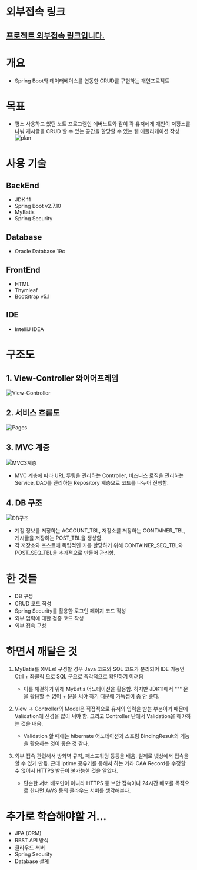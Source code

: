 # 외부접속 링크
## [프로젝트 외부접속 링크입니다.](http://faraway.iptime.org:131/login)

# 개요
- Spring Boot와 데이터베이스를 연동한 CRUD를 구현하는 개인프로젝트

# 목표
- 평소 사용하고 있던 노트 프로그램인 에버노트와 같이 각 유저에게 개인이 저장소를 나눠 게시글을 CRUD 할 수 있는 공간을 할당할 수 있는 웹 애플리케이션 작성
![plan](image/../images/willdo_export.png)

# 사용 기술
## BackEnd
- JDK 11
- Spring Boot v2.7.10
- MyBatis
- Spring Security

## Database
- Oracle Database 19c

## FrontEnd
- HTML
- Thymleaf
- BootStrap v5.1

## IDE
- IntelliJ IDEA

# 구조도

## 1. View-Controller 와이어프레임
![View-Controller](images/Wireframe_export.png)

## 2. 서비스 흐름도
![Pages](images/pages.png)

## 3. MVC 계층
![MVC3계층](images/MVC3.png)
- MVC 계층에 따라 URL 루팅을 관리하는 Controller, 비즈니스 로직을 관리하는 Service, DAO를 관리하는 Repository 계층으로 코드를 나누어 진행함.

## 4. DB 구조
![DB구조](images/tables.png)
- 계정 정보를 저장하는 ACCOUNT_TBL, 저장소를 저장하는 CONTAINER_TBL, 게시글을 저장하는 POST_TBL을 생성함.
- 각 저장소와 포스트에 독립적인 키를 할당하기 위해 CONTAINER_SEQ_TBL와 POST_SEQ_TBL을 추가적으로 만들어 관리함.

# 한 것들
- DB 구성
- CRUD 코드 작성
- Spring Security를 활용한 로그인 페이지 코드 작성
- 외부 입력에 대한 검증 코드 작성
- 외부 접속 구성

# 하면서 깨달은 것

1. MyBatis를 XML로 구성할 경우 Java 코드와 SQL 코드가 분리되어 IDE 기능인 Ctrl + 좌클릭 으로 SQL 문으로 즉각적으로 확인하기 어려움
   - 이를 해결하기 위해 MyBatis 어노테이션을 활용함. 하지만 JDK11에서 """ 문을 활용할 수 없어 + 문을 써야 하기 때문에 가독성이 좀 안 좋다.

2. View -> Controller의 Model은 직접적으로 유저의 입력을 받는 부분이기 때문에 Validation에 신경을 많이 써야 함. 그리고 Controller 단에서 Validation을 해야하는 것을 배움.
   - Validation 할 때에는 hibernate 어노테이션과 스프링 BindingResult의 기능을 활용하는 것이 좋은 것 같다.

3. 외부 접속 관련해서 방화벽 규칙, 패스포워딩 등등을 배움. 실제로 넷상에서 접속을 할 수 있게 만듦. 근데 iptime 공유기를 통해서 하는 거라 CAA Record를 수정할 수 없어서 HTTPS 발급이 불가능한 것을 알았다.
    - 단순한 서버 배포만이 아니라 HTTPS 등 보안 접속이나 24시간 배포를 목적으로 한다면 AWS 등의 클라우드 서버를 생각해본다.


# 추가로 학습해야할 거...
- JPA (ORM)
- REST API 방식
- 클라우드 서버
- Spring Security
- Database 설계